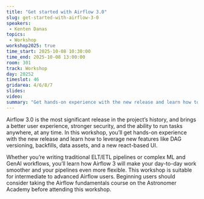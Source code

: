 ```yaml
---
title: "Get started with Airflow 3.0"
slug: get-started-with-airflow-3-0
speakers:
 - Kenten Danas
topics:
 - Workshop
workshop2025: true
time_start: 2025-10-08 10:30:00
time_end: 2025-10-08 13:00:00
room: 301
track: Workshop
day: 20252
timeslot: 46
gridarea: 4/6/8/7
slides:
video: 
summary: "Get hands-on experience with the new release and learn how to leverage new features like DAG versioning, backfills, data assets, and a new react-based UI."
---
```


Airflow 3.0 is the most significant release in the project’s history, and brings a better user experience, stronger security, and the ability to run tasks anywhere, at any time. In this workshop, you’ll get hands-on experience with the new release and learn how to leverage new features like DAG versioning, backfills, data assets, and a new react-based UI. 

Whether you’re writing traditional ELT/ETL pipelines or complex ML and GenAI workflows, you’ll learn how Airflow 3 will make your day-to-day work smoother and your pipelines even more flexible. This workshop is suitable for intermediate to advanced Airflow users. Beginning users should consider taking the Airflow fundamentals course on the Astronomer Academy before attending this workshop.
